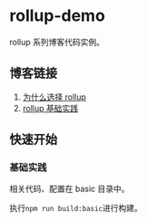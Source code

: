 # rollup-demo

rollup 系列博客代码实例。

## 博客链接

1. [为什么选择 rollup](https://xuwenchao.site/blogs/rollup-why.html)
2. [rollup 基础实践](https://xuwenchao.site/blogs/rollup-basic-practice.html)

## 快速开始

### 基础实践

相关代码、配置在 basic 目录中。

执行`npm run build:basic`进行构建。
